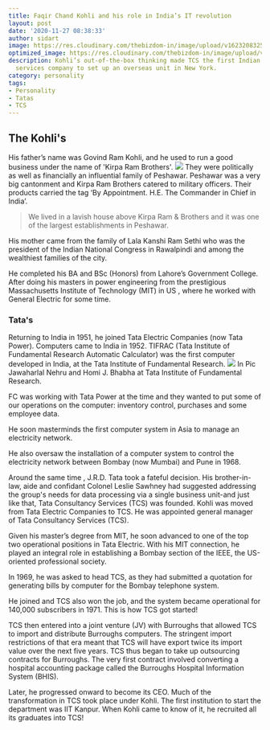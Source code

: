 ```yaml
---
title: Faqir Chand Kohli and his role in India’s IT revolution
layout: post
date: '2020-11-27 08:38:33'
author: sidart
image: https://res.cloudinary.com/thebizdom-in/image/upload/v1623208325/fckohli_khpjmk.jpg
optimized_image: https://res.cloudinary.com/thebizdom-in/image/upload/v1623208325/fckohli_khpjmk.jpg
description: Kohli’s out-of-the-box thinking made TCS the first Indian software and
  services company to set up an overseas unit in New York.
category: personality
tags:
- Personality
- Tatas
- TCS
---
```


## The Kohli's
His father’s name was Govind Ram Kohli, and he used to run a good business under the name of 'Kirpa Ram Brothers'. 
![](https://res.cloudinary.com/thebizdom-in/image/upload/v1623208624/ram_pesh_yt5kha.jpg)
They were politically as well as financially an influential family of Peshawar. Peshawar was a very big cantonment and Kirpa Ram Brothers catered to military officers. Their products carried the tag ‘By Appointment. H.E. The Commander in Chief in India’.
> We lived in a lavish house above Kirpa Ram & Brothers and it was one of the largest establishments in Peshawar. 

His mother came from the family of Lala Kanshi Ram Sethi who was the president of the Indian National Congress in Rawalpindi and among the wealthiest families of the city. 

He completed his BA and BSc (Honors) from Lahore’s Government College. After doing his masters in power engineering from the prestigious Massachusetts Institute of Technology (MIT) in US , where he worked with General Electric for some time. 

### Tata's

Returning to India in 1951, he joined Tata Electric Companies (now Tata Power). 
Computers came to India in 1952. TIFRAC (Tata Institute of Fundamental Research Automatic Calculator) was the first computer developed in India, at the Tata Institute of Fundamental Research. 
![](https://pbs.twimg.com/media/Enze96yXcAAiF6Z?format=jpg&name=medium)
In Pic Jawaharlal Nehru and Homi J. Bhabha at Tata Institute of Fundamental Research.

FC was working with Tata Power at the time and they wanted to put some of our operations on the computer: inventory control, purchases and some employee data. 

He soon masterminds the first computer system in Asia to manage an electricity network. 

He also oversaw the installation of a computer system to control the electricity network between Bombay (now Mumbai) and Pune in 1968.

Around the same time , J.R.D. Tata took a fateful decision. His brother-in-law, aide and confidant Colonel Leslie Sawhney had suggested addressing the group's needs for data processing via a single business unit-and just like that, Tata Consultancy Services (TCS) was founded. Kohli was moved from Tata Electric Companies to TCS. He was appointed general manager of Tata Consultancy Services (TCS).

Given his master’s degree from MIT, he soon advanced to one of the top two operational positions in Tata Electric.  With his MIT connection, he played an integral role in establishing a Bombay section of the IEEE, the US-oriented professional society.

In 1969, he was asked to head TCS, as they had submitted a quotation for generating bills by computer for the Bombay telephone system.

He joined and TCS also won the job, and the system became operational for 140,000 subscribers in 1971. This is how TCS got started!

TCS then entered into a joint venture (JV) with Burroughs that allowed TCS to import and distribute Burroughs computers. The stringent import restrictions of that era meant that TCS will have export twice its import value over the next five years. TCS thus began to take up outsourcing contracts for Burroughs. The very first contract involved converting a hospital accounting package called the Burroughs Hospital Information System (BHIS).

Later, he progressed onward to become its CEO. Much of the transformation in TCS took place under Kohli. The first institution to start the department was IIT Kanpur. When Kohli came to know of it, he recruited all its graduates into TCS!
